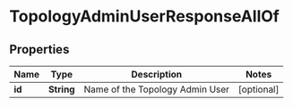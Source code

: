 

# TopologyAdminUserResponseAllOf


## Properties

| Name | Type | Description | Notes |
|------------ | ------------- | ------------- | -------------|
|**id** | **String** | Name of the Topology Admin User |  [optional] |



